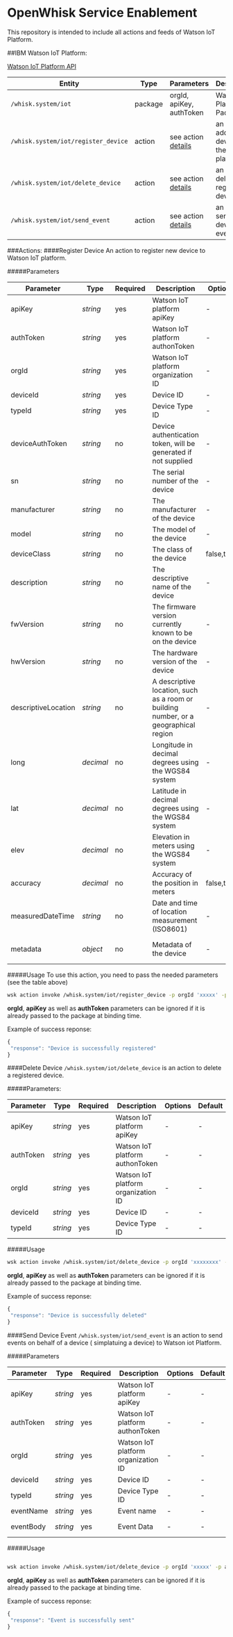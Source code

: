 OpenWhisk Service Enablement
============================
This repository is intended to include all actions and feeds of Watson IoT Platform.

##IBM Watson IoT Platform:

[Watson IoT Platform API](https://docs.internetofthings.ibmcloud.com/swagger/v0002.html)

| Entity | Type | Parameters | Description |
| --- | --- | --- | --- |
| `/whisk.system/iot` | package | orgId, apiKey, authToken | Watson IoT Platform Package |
| `/whisk.system/iot/register_device` | action | see action [details](#register-device) | an action to add a new device to the IoT platform |
| `/whisk.system/iot/delete_device` | action | see action [details](#delete-device) | an action to delete a registered device |
| `/whisk.system/iot/send_event` | action | see action [details](#send-device-event) | an action to send device event |

###Actions:
####Register Device
 An action to register new device to Watson IoT platform.

#####Parameters

| **Parameter** | **Type** | **Required** | **Description**| **Options** | **Default** | **Example** |
| ------------- | ---- | -------- | ------------ | ------- | ------- |------- |
| apiKey | *string* | yes |  Watson IoT platform apiKey | - | - | "XXXXX" |
| authToken | *string* | yes |  Watson IoT platform authonToken | - | - | "XXXXXXXXX" |
| orgId | *string* | yes |  Watson IoT platform organization ID | - | - | "xvfrw1" |
| deviceId | *string* | yes | Device ID | - | - | "newDevice" |
| typeId | *string* | yes | Device Type ID | - | - |"sampleType" |
| deviceAuthToken | *string* | no | Device authentication token, will be generated if not supplied | - | - | "an_unhackable_token" |
| sn | *string* | no | The serial number of the device | - | - | "10211002XYZ" |
| manufacturer | *string* | no | The manufacturer of the device | - | - | "Texas Instruments |
| model | *string* | no | The model of the device | - | - | "HGI500" |
| deviceClass | *string* | no | The class of the device | false,true | false | false |
| description | *string* | no | The descriptive name of the device | - | - | - |
| fwVersion | *string* | no | The firmware version currently known to be on the device | - | - | "1.0" |
| hwVersion | *string* | no | The hardware version of the device | - | false | "1.0" |
| descriptiveLocation | *string* | no | A descriptive location, such as a room or building number, or a geographical region | - | - | "Office 220, building 16" |
| long | *decimal* | no | Longitude in decimal degrees using the WGS84 system | - | - | 9.038550 |
| lat | *decimal* | no | Latitude in decimal degrees using the WGS84 system | - | - | 48.665390 |
| elev | *decimal* | no |  Elevation in meters using the WGS84 system | - | - | 507 |
| accuracy | *decimal* | no | Accuracy of the position in meters | false,true | - | 5 |
| measuredDateTime | *string* | no | Date and time of location measurement (ISO8601) | - | - | "2016-05-19T11:36:42.825Z" |
| metadata | *object* | no | Metadata of the device | - | - | {"customField1": "customValue1","customField2": "customValue2"} |

#####Usage
To use this action, you need to pass the needed parameters (see the table above)
```bash
wsk action invoke /whisk.system/iot/register_device -p orgId 'xxxxx' -p apiKey 'yyyyyy' -p authToken 'zzzzzzzz' -p typeId 'sampleiot' -p deviceId "deviceId" --blocking
```
**orgId**, **apiKey** as well as **authToken** parameters can be ignored if it is already passed to the package at binding time.

Example of success reponse:
```javascript
{
 "response": "Device is successfully registered"
}
```

####Delete Device
`/whisk.system/iot/delete_device` is an action to delete a registered device.

#####Parameters:

 | **Parameter** | **Type** | **Required** | **Description**| **Options** | **Default** | **Example** |
| ------------- | ---- | -------- | ------------ | ------- | ------- |------- |
| apiKey | *string* | yes |  Watson IoT platform apiKey | - | - | "XXXXX" |
| authToken | *string* | yes |  Watson IoT platform authonToken | - | - | "XXXXXXXXX" |
| orgId | *string* | yes |  Watson IoT platform organization ID | - | - | "xvfrw1" |
| deviceId | *string* | yes | Device ID | - | - | "newDevice" |
| typeId | *string* | yes | Device Type ID | - | - |"sampleType" |

#####Usage 
```bash 
wsk action invoke /whisk.system/iot/delete_device -p orgId 'xxxxxxxx' -p apiKey 'yyyyyyyy' -p authToken 'zzzzzz' -p typeId 'sampleiot' -p deviceId "deviceId" --blocking

```
**orgId**, **apiKey** as well as **authToken** parameters can be ignored if it is already passed to the package at binding time.

Example of success reponse:
```javascript
{
 "response": "Device is successfully deleted"
}
```

####Send Device Event
`/whisk.system/iot/send_event` is an action to send events on behalf of a device ( simplatuing a device) to Watson iot Platform.

#####Parameters

| **Parameter** | **Type** | **Required** | **Description**| **Options** | **Default** | **Example** |
| ------------- | ---- | -------- | ------------ | ------- | ------- |------- |
| apiKey | *string* | yes |  Watson IoT platform apiKey | - | - | "XXXXX" |
| authToken | *string* | yes |  Watson IoT platform authonToken | - | - | "XXXXXXXXX" |
| orgId | *string* | yes |  Watson IoT platform organization ID | - | - | "xvfrw1" |
| deviceId | *string* | yes | Device ID | - | - | "newDevice" |
| typeId | *string* | yes | Device Type ID | - | - |"sampleType" |
| eventName | *string* | yes | Event name | - | - | "temperature" |
| eventBody | *string* | yes | Event Data | - | - |"{'temperature':'42'}" |

#####Usage
```bash 

wsk action invoke /whisk.system/iot/delete_device -p orgId 'xxxxx' -p apiKey 'yyyyyyyyy' -p authToken 'zzzzzzz' -p typeId 'sampleiot' -p deviceId "TareqDevice44" --blocking
```
**orgId**, **apiKey** as well as **authToken** parameters can be ignored if it is already passed to the package at binding time.

Example of success reponse:
```javascript
{
 "response": "Event is successfully sent"
}
```